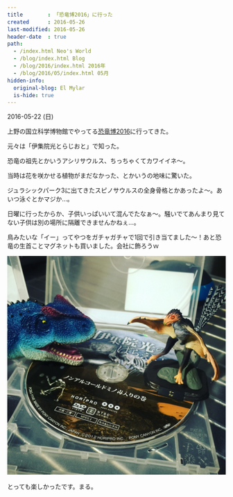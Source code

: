 ```yaml
---
title        : 「恐竜博2016」に行った
created      : 2016-05-26
last-modified: 2016-05-26
header-date  : true
path:
  - /index.html Neo's World
  - /blog/index.html Blog
  - /blog/2016/index.html 2016年
  - /blog/2016/05/index.html 05月
hidden-info:
  original-blog: El Mylar
  is-hide: true
---
```


2016-05-22 (日)

上野の国立科学博物館でやってる[恐竜博2016](http://dino2016.jp/)に行ってきた。

元々は「伊集院光とらじおと」で知った。

恐竜の祖先とかいうアシリサウルス、ちっちゃくてカワイイネ～。

当時は花を咲かせる植物がまだなかった、とかいうの地味に驚いた。

ジュラシックパーク3に出てきたスピノサウルスの全身骨格とかあったよ～。あいつ泳ぐとかマジか…。

日曜に行ったからか、子供いっぱいいて混んでたなぁ～。騒いでてあんまり見てない子供は別の場所に隔離できませんかねぇ…。

鳥みたいな「イー」ってやつをガチャガチャで1回で引き当てました～！あと恐竜の生首ことマグネットも買いました。会社に飾ろうｗ

![マグネット](./26-04-01.jpg)

とっても楽しかったです。まる。

